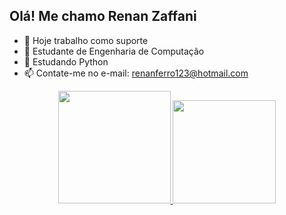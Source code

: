 ## Olá! Me chamo Renan Zaffani

- 🔭 Hoje trabalho como suporte
- 🌱 Estudante de Engenharia de Computação
- 🌱 Estudando Python
- 📫 Contate-me no e-mail: renanferro123@hotmail.com


<div align="center">
  <a href="https://github.com/RenanZaffani">
  <img height="180em" src="https://github-readme-stats.vercel.app/api?username=RenanZaffani&show_icons=true&theme=dracula&include_all_commits=true&count_private=true"/>
  <img height="165em" src="https://github-readme-stats.vercel.app/api/top-langs/?username=RenanZaffani&layout=compact&langs_count=7&theme=dracula"/>
</div>
